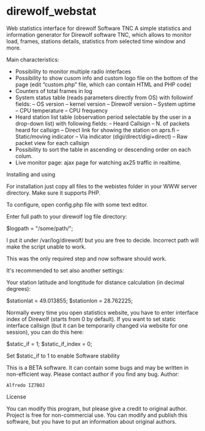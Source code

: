# direwolf_webstat
Web statistics interface for direwolf Software TNC
A simple statistics and information generator for Direwolf software TNC, which allows to monitor load, frames, stations details, statistics from selected time window and more.

Main characteristics:
- Possibility to monitor multiple radio interfaces
- Possibility to show cusom info and custom logo file on the bottom of the page (edit “custom.php” file, which can contain HTML and PHP code)
- Counters of total frames in log
- System status table (reads parameters directly from OS) with followinf fields:
  – OS version
  – kernel version
  – Direwolf version
  – System uptime
  – CPU temperature
  – CPU frequency
 - Heard station list table (observation period selectable by the user in a drop-down list) with following fields:
  – Heard Callsign
  – N. of packets heard for callsign
  – Direct link for showing the station on aprs.fi
  – Static/moving indicator
  – Via indicator (digi/direct/digi+direct)
  – Raw packet view for each callsign
- Possibility to sort the table in ascending or descending order on each colum.
- Live monitor page: ajax page for watching ax25 traffic in realtime.

Installing and using

For installation just copy all files to the webistes folder in your WWW server directory. Make sure it supports PHP.

To configure, open config.php file with some text editor.

Enter full path to your direwolf log file directory:

$logpath = "/some/path/";

I put it under /var/log/direwolf/ but you are free to decide. Incorrect path will make the script unable to work.

This was the only required step and now software should work.

It's recommended to set also another settings:

Your station latitude and longtitude for distance calculation (in decimal degrees):

$stationlat = 49.013855;
$stationlon = 28.762225;

Normally every time you open statistics website, you have to enter interface index of Direwolf (starts from 0 by default). 
If you want to set static interface callsign (but it can be temporarily changed via website for one session), you can do this here:

$static_if = 1;
$static_if_index = 0;


Set $static_if to 1 to enable
Software stability

This is a BETA software. It can contain some bugs and may be written in non-efficient way. Please contact author if you find any bug.
Author:

    Alfredo IZ7BOJ

License

You can modify this program, but please give a credit to original author.
Project is free for non-commercial use. You can modify and publish this software, but you have to put an information about original authors.

